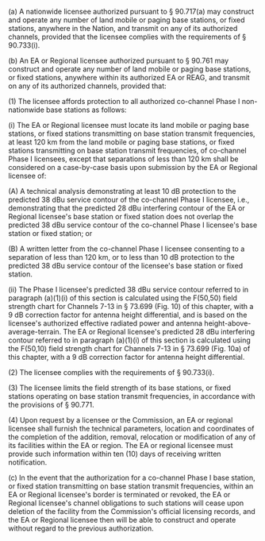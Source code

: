 (a) A nationwide licensee authorized pursuant to § 90.717(a) may construct and operate any number of land mobile or paging base stations, or fixed stations, anywhere in the Nation, and transmit on any of its authorized channels, provided that the licensee complies with the requirements of § 90.733(i).

(b) An EA or Regional licensee authorized pursuant to § 90.761 may construct and operate any number of land mobile or paging base stations, or fixed stations, anywhere within its authorized EA or REAG, and transmit on any of its authorized channels, provided that:
                                    

(1) The licensee affords protection to all authorized co-channel Phase I non-nationwide base stations as follows:

(i) The EA or Regional licensee must locate its land mobile or paging base stations, or fixed stations transmitting on base station transmit frequencies, at least 120 km from the land mobile or paging base stations, or fixed stations transmitting on base station transmit frequencies, of co-channel Phase I licensees, except that separations of less than 120 km shall be considered on a case-by-case basis upon submission by the EA or Regional licensee of:

(A) A technical analysis demonstrating at least 10 dB protection to the predicted 38 dBu service contour of the co-channel Phase I licensee, i.e., demonstrating that the predicted 28 dBu interfering contour of the EA or Regional licensee's base station or fixed station does not overlap the predicted 38 dBu service contour of the co-channel Phase I licensee's base station or fixed station; or

(B) A written letter from the co-channel Phase I licensee consenting to a separation of less than 120 km, or to less than 10 dB protection to the predicted 38 dBu service contour of the licensee's base station or fixed station.

(ii) The Phase I licensee's predicted 38 dBu service contour referred to in paragraph (a)(1)(i) of this section is calculated using the F(50,50) field strength chart for Channels 7-13 in § 73.699 (Fig. 10) of this chapter, with a 9 dB correction factor for antenna height differential, and is based on the licensee's authorized effective radiated power and antenna height-above-average-terrain. The EA or Regional licensee's predicted 28 dBu interfering contour referred to in paragraph (a)(1)(i) of this section is calculated using the F(50,10) field strength chart for Channels 7-13 in § 73.699 (Fig. 10a) of this chapter, with a 9 dB correction factor for antenna height differential.

(2) The licensee complies with the requirements of § 90.733(i).

(3) The licensee limits the field strength of its base stations, or fixed stations operating on base station transmit frequencies, in accordance with the provisions of § 90.771.

(4) Upon request by a licensee or the Commission, an EA or regional licensee shall furnish the technical parameters, location and coordinates of the completion of the addition, removal, relocation or modification of any of its facilities within the EA or region. The EA or regional licensee must provide such information within ten (10) days of receiving written notification.

(c) In the event that the authorization for a co-channel Phase I base station, or fixed station transmitting on base station transmit frequencies, within an EA or Regional licensee's border is terminated or revoked, the EA or Regional licensee's channel obligations to such stations will cease upon deletion of the facility from the Commission's official licensing records, and the EA or Regional licensee then will be able to construct and operate without regard to the previous authorization.

